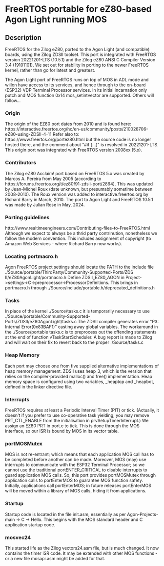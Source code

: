 <h1>FreeRTOS portable for eZ80-based Agon Light running MOS</h1>

<h2>Description</h2>
FreeRTOS for the Zilog eZ80, ported to the Agon Light (and compatible) boards, 
using the Zilog ZDSII toolset. This port is integrated with FreeRTOS version 
20221201-LTS (10.5.1) and the Zilog eZ80 ANSI C Compiler Version 3.4 (19101101). 
We set out for stability in porting to the newer FreeRTOS kernel, rather than go 
for latest and greatest.

The Agon Light port of FreeRTOS runs on top of MOS in ADL mode and willon have 
access to its services, and hence through to the on-board (ESP32) VDP Terminal 
Processor services. In its initial incarnation only putch and MOS function 0x14 
mos_setintvector are supported. Others will follow...

<h3>Origin</h3>
The origin of the EZ80 port dates from 2010 and is found here: 
https://interactive.freertos.org/hc/en-us/community/posts/210028706-eZ80-using-ZDSII-4-11
Refer also to: https://www.freertos.org/portez80.html but the source code is 
no longer hosted there, and the comment about "#if (...)" is resolved in 20221201-LTS. 
This origin port was integrated with FreeRTOS version 2008xx (5.x).

<h3>Contributors</h3>
The Zilog eZ80 Acclaim! port based on FreeRTOS 5.x was created by Marcos A. 
Pereira from May 2005 (according to https://forums.freertos.org/t/ez80f91-zdsii-port/2864). 
This was updated by Jean-Michel Roux (date unknown, but presumably sometime between 2008-2010). 
The Roux version was added to interactive.freertos.org by Richard Barry in March, 2010. 
The port to Agon Light and FreeRTOS 10.5.1 was made by Julian Rose in May, 2024.

<h3>Porting guidelines</h3>
http://www.realtimeengineers.com/Contributing-files-to-FreeRTOS.html
Although we expect to always be a thrid party contrinution, nonetheless we 
follow the modern convention. This includes assignment of copyright (to 
Amazon Web Services - where Richard Barry now works).

<h3>Locating portmacro.h</h3>
Agon FreeRTOS project settings should locate the PATH to the include file 
./Source/portable/ThirdParty/Community-Supported-Ports/ZDS II/eZ80AgonLight/portmacro.h 
Define ZDSII_EZ80_AGON in Project->settings->C->preprocessor->ProcessorDefinitions.
This brings in portmacro.h through ./Source/include/portable.h/deprecated_definitions.h

<h3>Tasks</h3>
In place of the kernel ./Source/tasks.c it is temporarily necessary to use
./Source/portable/Community-Supported-Ports/ZDSII/eZ80AgonLight/tasks.c  The 
ZDSII compiler generates error "P3: Internal Error(0x83BAF1)" casting away 
global variables. The workaround in the ./Source/portable tasks.c is to 
preprocess out the offending statements at the end of function 
vTaskStartScheduler. A bug report is made to Zilog and will wait on their 
fix to revert back to the proper ./Source/tasks.c 

<h3>Heap Memory</h3>
Each port may choose one from five supplied alternative implementations of heap 
memory management. ZDSII uses heap_3, which is the version that relies on the 
compiler-provided malloc() and free() implementation. 
Heap memory space is configured using two variables, _heaptop and _heapbot,
defined in the linker directive file. 

<h3>Interrupts</h3>
FreeRTOS requires at least a Periodic Interval Timer (PIT) or tick. (Actually,
it doesn't if you prefer to use co-operative task yielding; you may remove 
PRT_CTL_ENABLE from the initialisation in prvSetupTimerInterrupt.) We assign an
EZ80 PRT in port.c to tick. This is done through the MOS interface, so our ISR 
is bound by MOS in its vector table.

<h3>portMOSMutex</h3>
MOS is not re-entrant; which means that each application MOS call has to be 
completed before another can be made. Moreover, MOS (may) use interrupts to 
communicate with the ESP32 Terminal Processor; so we cannot use the traditional 
portENTER_CRITICAL to disable interrupts to guard application MOS calls. 
So, this port provides portMOSMutex through application calls to portEnterMOS 
to guarantee MOS function safety. Initially, applications call portEnterMOS;
in future releases portEnterMOS will be moved within a library of MOS calls, 
hiding it from applications.

<h3>Startup</h3>
Startup code is located in the file init.asm, essentially as per 
Agon-Projects-main -> C -> Hello. This begins with the MOS standard header 
and C application startup code.

<h3>mosvec24</h3>
This started life as the Zilog vectors24.asm file, but is much changed.
It now contains the timer ISR code.
It may be extended with other MOS functions - or a new file mosapi.asm might be
added for that.
